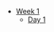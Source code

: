 - [Week 1](https://github.com/Asmaa77ca/lighthouse-web-notes)
  - [Day 1](https://github.com/Asmaa77ca/lighthouse-web-notes)
